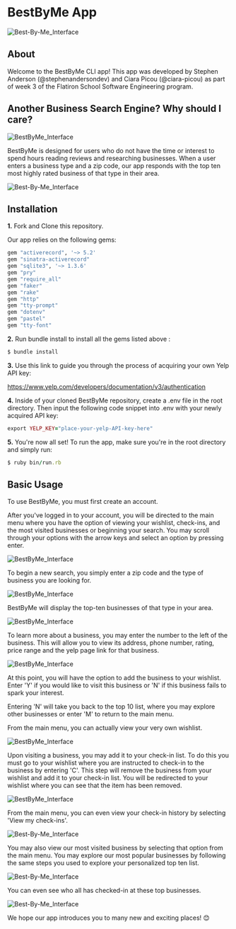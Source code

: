 BestByMe App 
========================

![Best-By-Me_Interface](https://github.com/stephenandersondev/best-by-me-app/blob/master/img/sign_in.png?raw=true)

## About

Welcome to the BestByMe CLI app! This app was developed by Stephen Anderson (@stephenandersondev) and Ciara Picou (@ciara-picou) as part of week 3 of the Flatiron School Software Engineering program.


## Another Business Search Engine? Why should I care?

![BestByMe_Interface](https://github.com/stephenandersondev/best-by-me-app/blob/master/img/main_menu.png?raw=true)

BestByMe is designed for users who do not have the time or interest to spend hours reading reviews and researching businesses. 
When a user enters a business type and a zip code, our app responds with the top ten most highly rated business of that type in their area. 

 ![Best-By-Me_Interface](https://github.com/stephenandersondev/best-by-me-app/blob/master/img/top_ten.png?raw=true)


## Installation

**1.** Fork and Clone this repository.


Our app relies on the following gems:
  ```ruby
  gem "activerecord", '~> 5.2'
  gem "sinatra-activerecord"
  gem "sqlite3", '~> 1.3.6'
  gem "pry"
  gem "require_all"
  gem "faker"
  gem "rake"
  gem "http"
  gem "tty-prompt"
  gem "dotenv"
  gem "pastel"
  gem "tty-font"
  ```

**2.** Run bundle install to install all the gems listed above :
```ruby
$ bundle install
```
**3.** Use this link to guide you through the process of acquiring your own Yelp API key:

https://www.yelp.com/developers/documentation/v3/authentication

**4.** Inside of your cloned BestByMe repository, create a .env file in the root directory. Then input the following code snippet into .env with your newly acquired API key:
```ruby
export YELP_KEY="place-your-yelp-API-key-here"
```

**5.** You're now all set! To run the app, make sure you're in the root directory and simply run:
```ruby
$ ruby bin/run.rb
```

## Basic Usage

To use BestByMe, you must first create an account.

After you've logged in to your account, you will be directed to the main menu where you have the option of viewing your wishlist, check-ins, and the most visited businesses or beginning your search. You may scroll through 
your options with the arrow keys and select an option by pressing enter.

![BestByMe_Interface](https://github.com/stephenandersondev/best-by-me-app/blob/master/img/main_menu.png?raw=true)

To begin a new search, you simply enter a zip code and the type of business you are looking for.

![BestByMe_Interface](https://github.com/stephenandersondev/best-by-me-app/blob/master/img/search.png?raw=true)

BestByMe will display the top-ten businesses of that type in your area.

![BestByMe_Interface](https://github.com/stephenandersondev/best-by-me-app/blob/master/img/search_top_ten.png?raw=true)

To learn more about a business, you may enter the number to the left of the business. This will allow you to view its address, phone number, rating, price range and the yelp page link for that business. 

![BestByMe_Interface](https://github.com/stephenandersondev/best-by-me-app/blob/master/img/business_detail.png?raw=true)

At this point, you will have the option to add the business to your wishlist. Enter 'Y' if you would like to visit this business or 'N' if this business fails to spark your interest.

Entering 'N' will take you back to the top 10 list, where you may explore other businesses or enter 'M' to return to the main menu.
    
From the main menu, you can actually view your very own wishlist.

![BestByMe_Interface](https://github.com/stephenandersondev/best-by-me-app/blob/master/img/wishlist.png?raw=true)

Upon visiting a business, you may add it to your check-in list. To do this you must go to your wishlist where you are instructed to check-in to the business by entering 'C'. This step will remove the business from your wishlist and add it to your check-in list. You will be redirected to your wishlist where you can see that the item has been removed.

![BestByMe_Interface](https://github.com/stephenandersondev/best-by-me-app/blob/master/img/check_in.png?raw=true)

From the main menu, you can even view your check-in history by selecting 'View my check-ins'.

![Best-By-Me_Interface](https://github.com/stephenandersondev/best-by-me-app/blob/master/img/check_ins.png?raw=true)

You may also view our most visited business by selecting that option from the main menu. You may explore our most popular businesses by following the same steps you used to explore your personalized top ten list.

![Best-By-Me_Interface](https://github.com/stephenandersondev/best-by-me-app/blob/master/img/top_ten.png?raw=true)

You can even see who all has checked-in at these top businesses.

![Best-By-Me_Interface](https://github.com/stephenandersondev/best-by-me-app/blob/master/img/user_list.png?raw=true)

We hope our app introduces you to many new and exciting places! 😊




